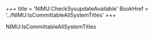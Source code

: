 +++
title = 'NIMU:CheckSysupdateAvailable'
BookHref = '../NIMU:IsCommittableAllSystemTitles'
+++

NIMU:IsCommittableAllSystemTitles
